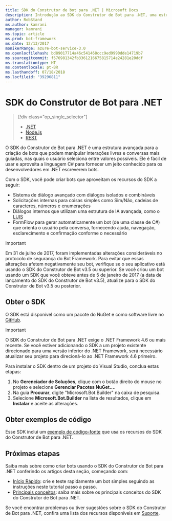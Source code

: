 ```yaml
---
title: SDK do Construtor de bot para .NET | Microsoft Docs
description: Introdução ao SDK do Construtor de Bot para .NET, uma estrutura poderosa e fácil de usar para criar bots.
author: RobStand
ms.author: kamrani
manager: kamrani
ms.topic: article
ms.prod: bot-framework
ms.date: 12/13/2017
monikerRange: azure-bot-service-3.0
ms.openlocfilehash: bd89017714a46c541468ccc9ed9990dde14719b7
ms.sourcegitcommit: f576981342fb3361216675815714e24281e20ddf
ms.translationtype: HT
ms.contentlocale: pt-BR
ms.lasthandoff: 07/18/2018
ms.locfileid: "39296811"
---
```

# <a name="bot-builder-sdk-for-net"></a>SDK do Construtor de Bot para .NET
> [!div class="op_single_selector"]
> - [.NET](../dotnet/bot-builder-dotnet-overview.md)
> - [Node.js](../nodejs/bot-builder-nodejs-overview.md)
> - [REST](../rest-api/bot-framework-rest-overview.md)

O SDK do Construtor de Bot para .NET é uma estrutura avançada para a criação de bots que podem manipular interações livres e conversas mais guiadas, nas quais o usuário seleciona entre valores possíveis. Ele é fácil de usar e aproveita a linguagem C# para fornecer um jeito conhecido para os desenvolvedores em .NET escreverem bots.

Com o SDK, você pode criar bots que aproveitam os recursos do SDK a seguir: 

- Sistema de diálogo avançado com diálogos isolados e combináveis
- Solicitações internas para coisas simples como Sim/Não, cadeias de caracteres, números e enumerações
- Diálogos internos que utilizam uma estrutura de IA avançada, como o <a href="http://luis.ai" target="_blank">LUIS</a>
- FormFlow para gerar automaticamente um bot (de uma classe de C#) que orienta o usuário pela conversa, fornecendo ajuda, navegação, esclarecimento e confirmação conforme o necessário

> [!IMPORTANT]
> Em 31 de julho de 2017, foram implementadas alterações consideráveis no protocolo de segurança do Bot Framework. Para evitar que essas alterações afetem negativamente seu bot, verifique se o seu aplicativo está usando o SDK do Construtor de Bot v3.5 ou superior. Se você criou um bot usando um SDK que você obteve antes de 5 de janeiro de 2017 (a data de lançamento do SDK do Construtor de Bot v3.5), atualize para o SDK do Construtor de Bot v3.5 ou posterior.

## <a name="get-the-sdk"></a>Obter o SDK

O SDK está disponível como um pacote do NuGet e como software livre no <a href="https://github.com/Microsoft/BotBuilder" target="_blank">GitHub</a>.

> [!IMPORTANT]
> O SDK do Construtor de Bot para .NET exige o .NET Framework 4.6 ou mais recente. Se você estiver adicionando o SDK a um projeto existente direcionado para uma versão inferior do .NET Framework, será necessário atualizar seu projeto para direcioná-lo ao .NET Framework 4.6 primeiro.

Para instalar o SDK dentro de um projeto do Visual Studio, conclua estas etapas:

1. No **Gerenciador de Soluções**, clique com o botão direito do mouse no projeto e selecione **Gerenciar Pacotes NuGet...**.
2. Na guia **Procurar**, digite "Microsoft.Bot.Builder" na caixa de pesquisa.
3. Selecione **Microsoft.Bot.Builder** na lista de resultados, clique em **Instalar** e aceite as alterações.

## <a name="get-code-samples"></a>Obter exemplos de código

Esse SDK inclui um [exemplo de código-fonte](bot-builder-dotnet-samples.md) que usa os recursos do SDK do Construtor de Bot para .NET.

## <a name="next-steps"></a>Próximas etapas

Saiba mais sobre como criar bots usando o SDK do Construtor de Bot para .NET conferindo os artigos desta seção, começando com:

- [Início Rápido](bot-builder-dotnet-quickstart.md): crie e teste rapidamente um bot simples seguindo as instruções neste tutorial passo a passo.
- [Principais conceitos](bot-builder-dotnet-concepts.md): saiba mais sobre os principais conceitos do SDK do Construtor de Bot para .NET.

Se você encontrar problemas ou tiver sugestões sobre o SDK do Construtor de Bot para .NET, confira uma lista dos recursos disponíveis em [Suporte](../bot-service-resources-links-help.md). 
